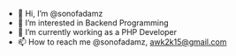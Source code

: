 - 👋 Hi, I’m @sonofadamz
- 👀 I’m interested in Backend Programming
- 🌱 I’m currently working as a PHP Developer
- 📫 How to reach me @sonofadamz, awk2k15@gmail.com

<!---
sonofadamz/sonofadamz is a ✨ special ✨ repository because its `README.md` (this file) appears on your GitHub profile.
You can click the Preview link to take a look at your changes.
--->
